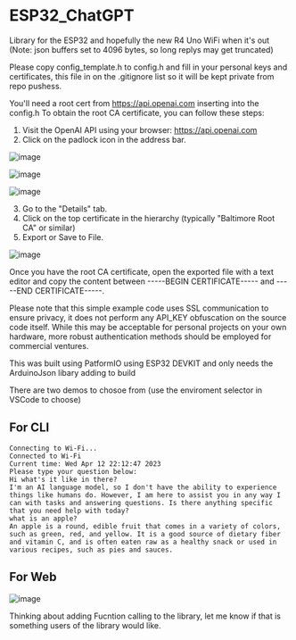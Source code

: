 # ESP32_ChatGPT

Library for the ESP32 and hopefully the new R4 Uno WiFi when it's out
(Note: json buffers set to 4096 bytes, so long replys may get truncated)

Please copy config_template.h to config.h and fill in your personal keys and certificates, this file in on the .gitignore list so it will be kept private from repo pushess.

You'll need a root cert from https://api.openai.com inserting into the config.h 
  To obtain the root CA certificate, you can follow these steps:

  1. Visit the OpenAI API using your browser: https://api.openai.com
  2. Click on the padlock icon in the address bar.
   
  ![image](https://user-images.githubusercontent.com/22841036/231742547-eb272077-f799-4145-b82c-96ab769fa670.png)
  
  ![image](https://user-images.githubusercontent.com/22841036/231742851-48bc0238-f624-4fdf-afed-93555d865cf7.png)
  
  ![image](https://user-images.githubusercontent.com/22841036/231743096-2f1ddedf-0a1e-4358-804a-715e8d50ddb9.png)
  
  3. Go to the "Details" tab.
  4. Click on the top certificate in the hierarchy (typically "Baltimore Root CA" or similar)
  5. Export or Save to File.


![image](https://user-images.githubusercontent.com/22841036/231741137-70f8ad28-062a-4a94-b875-20b9112ac2d1.png)

  Once you have the root CA certificate, open the exported file with a text editor and copy the content between -----BEGIN CERTIFICATE----- and -----END      CERTIFICATE-----.
  
  Please note that this simple example code uses SSL communication to ensure privacy, it does not perform any API_KEY obfuscation on the source code itself. While this may be acceptable for personal projects on your own hardware, more robust authentication methods should be employed for commercial ventures. 

This was built using PatformIO using ESP32 DEVKIT and only needs the ArduinoJson libary adding to build

There are two demos to chosoe from (use the enviroment selector in VSCode to choose)

## For CLI

```
Connecting to Wi-Fi...
Connected to Wi-Fi
Current time: Wed Apr 12 22:12:47 2023
Please type your question below:
Hi what's it like in there?
I'm an AI language model, so I don't have the ability to experience things like humans do. However, I am here to assist you in any way I can with tasks and answering questions. Is there anything specific that you need help with today?
what is an apple?
An apple is a round, edible fruit that comes in a variety of colors, such as green, red, and yellow. It is a good source of dietary fiber and vitamin C, and is often eaten raw as a healthy snack or used in various recipes, such as pies and sauces.
```

## For Web

![image](https://user-images.githubusercontent.com/22841036/232152836-8cb0c4aa-cc48-422d-84b9-4f9c7278f07b.png)

Thinking about adding Fucntion calling to the library, let me know if that is something users of the library would like.
